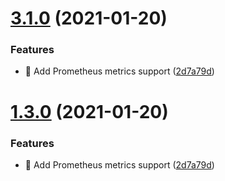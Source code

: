 # [3.1.0](https://github.com/splunk/fabric-logger/compare/3.0.1...3.1.0) (2021-01-20)


### Features

* 🎸 Add Prometheus metrics support ([2d7a79d](https://github.com/splunk/fabric-logger/commit/2d7a79d26159e1b1f23959ef79a8f249c5e64f47))

# [1.3.0](https://github.com/splunk/fabric-logger/compare/v1.2.1...v1.3.0) (2021-01-20)


### Features

* 🎸 Add Prometheus metrics support ([2d7a79d](https://github.com/splunk/fabric-logger/commit/2d7a79d26159e1b1f23959ef79a8f249c5e64f47))
